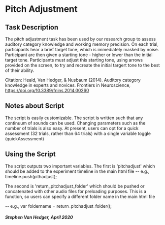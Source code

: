 # Pitch Adjustment

## Task Description
The pitch adjustment task has been used by our research group to assess
auditory category knowledge and working memory precision. On each trial,
participants hear a brief target tone, which is immediately masked by noise.
Participant are then given a starting tone - higher or lower than the initial
target tone. Participants must adjust this starting tone, using arrows provided
on the screen, to try and recreate the initial targert tone to the best
of their ability.

Citation: Heald, Van Hedger, & Nusbaum (2014). Auditory category knowledge in experts and novices. Frontiers in Neuroscience, https://doi.org/10.3389/fnins.2014.00260

## Notes about Script
The script is easily customizable. The script is written such that any 
continuum of sounds can be used. Changing parameters such as the number
of trials is also easy. At present, users can opt for a quick assessment
(32 trials, rather than 64 trials) with a single variable toggle (quickAssessment)

## Using the Script
The script outputs two important variables. The first is 
'pitchadjust' which should be added to the experiment timeline
in the main html file -- e.g., timeline.push(pithadjust);

The second is 'return_pitchadjust_folder' which should be pushed or
concatenated with other audio files for preloading purposes.
This is a function, so users can specify a different folder
name in the main html file

-- e.g., var foldername = return_pitchadjust_folder();


##### Stephen Van Hedger, April 2020
